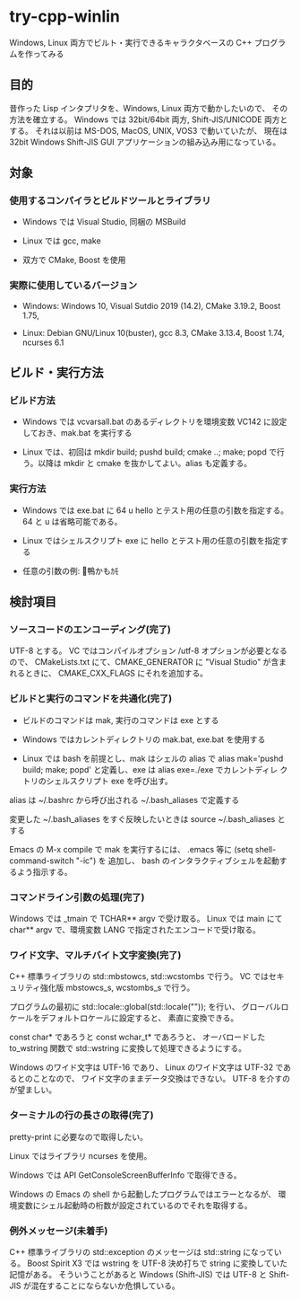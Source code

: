 # try-cpp-winlin

Windows, Linux 両方でビルト・実行できるキャラクタベースの C++ プログラムを作ってみる

## 目的

昔作った Lisp インタプリタを、Windows, Linux 両方で動かしたいので、
その方法を確立する。
Windows では 32bit/64bit 両方, Shift-JIS/UNICODE 両方とする。
それは以前は MS-DOS, MacOS, UNIX, VOS3 で動いていたが、
現在は 32bit Windows Shift-JIS GUI アプリケーションの組み込み用になっている。


## 対象

### 使用するコンパイラとビルドツールとライブラリ

* Windows では Visual Studio, 同梱の MSBuild

* Linux では gcc, make

* 双方で CMake, Boost を使用


### 実際に使用しているバージョン

* Windows: Windows 10, Visual Sutdio 2019 (14.2), CMake 3.19.2, Boost 1.75,

* Linux: Debian GNU/Linux 10(buster), gcc 8.3, CMake 3.13.4, Boost 1.74, ncurses 6.1


## ビルド・実行方法

### ビルド方法

* Windows では vcvarsall.bat のあるディレクトリを環境変数 VC142 に設定しておき、mak.bat を実行する

* Linux では、初回は mkdir build; pushd build; cmake ..; make; popd で行う。以降は mkdir と cmake を抜かしてよい。alias も定義する。


### 実行方法

* Windows では exe.bat に 64 u hello とテスト用の任意の引数を指定する。64 と u は省略可能である。

* Linux ではシェルスクリプト exe に hello とテスト用の任意の引数を指定する

* 任意の引数の例: 🦆鴨かもｶﾓ


## 検討項目

### ソースコードのエンコーディング(完了)

UTF-8 とする。
VC ではコンパイルオプション /utf-8 オプションが必要となるので、
CMakeLists.txt にて、CMAKE_GENERATOR に "Visual Studio" が含まれるときに、
CMAKE_CXX_FLAGS にそれを追加する。


### ビルドと実行のコマンドを共通化(完了)

* ビルドのコマンドは mak, 実行のコマンドは exe とする

* Windows ではカレントディレクトリの mak.bat, exe.bat を使用する

* Linux では bash を前提とし、mak はシェルの alias で alias mak='pushd
  build; make; popd' と定義し、exe は alias exe=./exe でカレントディレ
  クトリのシェルスクリプト exe を呼び出す。

alias は ~/.bashrc から呼び出される ~/.bash_aliases で定義する

変更した ~/.bash_aliases をすぐ反映したいときは source ~/.bash_aliases とする

Emacs の M-x compile で mak を実行するには、
.emacs 等に (setq shell-command-switch "-ic") を 追加し、
bash のインタラクティブシェルを起動するよう指示する。


### コマンドライン引数の処理(完了)

Windows では _tmain で TCHAR** argv で受け取る。
Linux では main にて char** argv で、環境変数 LANG で指定されたエンコードで受け取る。


### ワイド文字、マルチバイト文字変換(完了)

C++ 標準ライブラリの std::mbstowcs, std::wcstombs で行う。
VC ではセキュリティ強化版 mbstowcs_s, wcstombs_s で行う。

プログラムの最初に std::locale::global(std::locale("")); を行い、
グローバルロケールをデフォルトロケールに設定すると、
素直に変換できる。

const char* であろうと const wchar_t* であろうと、
オーバロードした to_wstring 関数で std::wstring に変換して処理できるようにする。

Windows のワイド文字は UTF-16 であり、
Linux のワイド文字は UTF-32 であるとのことなので、
ワイド文字のままデータ交換はできない。
UTF-8 を介すのが望ましい。


### ターミナルの行の長さの取得(完了)

pretty-print に必要なので取得したい。

Linux ではライブラリ ncurses を使用。

Windows では API GetConsoleScreenBufferInfo で取得できる。

Windows の Emacs の shell から起動したプログラムではエラーとなるが、
環境変数にシェル起動時の桁数が設定されているのでそれを取得する。


### 例外メッセージ(未着手)

C++ 標準ライブラリの std::exception のメッセージは std::string になっている。
Boost Spirit X3 では wstring を UTF-8 決め打ちで string に変換していた記憶がある。
そういうことがあると Windows (Shift-JIS) では
UTF-8 と Shift-JIS が混在することにならないか危惧している。
